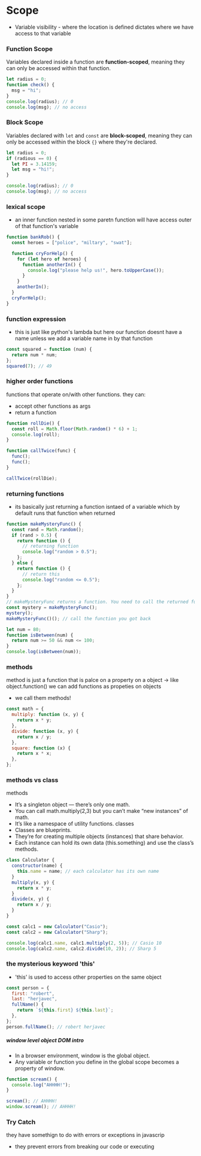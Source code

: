 # Scope

- Variable visibility - where the location is defined dictates where we have access to that variable

### Function Scope

Variables declared inside a function are **function-scoped**, meaning they can only be accessed within that function.

```javascript
let radius = 0;
function check() {
  msg = "hi";
}
console.log(radius); // 0
console.log(msg); // no access
```

### Block Scope

Variables declared with `let` and `const` are **block-scoped**, meaning they can only be accessed within the block `{}` where they're declared.

```javascript
let radius = 0;
if (radious == 0) {
  let PI = 3.14159;
  let msg = "hi!";
}

console.log(radius); // 0
console.log(msg); // no access
```

### lexical scope

- an inner function nested in some paretn function will have access outer of that function's variable

```javascript
function bankRob() {
  const heroes = ["police", "miltary", "swat"];

  function cryForHelp() {
    for (let hero of heroes) {
      function anotherIn() {
        console.log("please help us!", hero.toUpperCase());
      }
    }
    anotherIn();
  }
  cryForHelp();
}
```

### function expression

- this is just like python's lambda but here our function doesnt have a name unless we add a variable name in by that function

```javascript
const squared = function (num) {
  return num * num;
};
squared(7); // 49
```

### higher order functions

functions that operate on/with other functions.
they can:

- accept other functions as args
- return a function

```javascript
function rollDie() {
  const roll = Math.floor(Math.random() * 6) + 1;
  console.log(roll);
}

function callTwice(func) {
  func();
  func();
}

callTwice(rollDie);
```

### returning functions

- its basically just returning a function isntaed of a variable which by default runs that function when returned

```javascript
function makeMysteryFunc() {
  const rand = Math.random();
  if (rand > 0.5) {
    return function () {
      // returning function
      console.log("random > 0.5");
    };
  } else {
    return function () {
      // return this
      console.log("random <= 0.5");
    };
  }
}
// makeMysteryFunc returns a function. You need to call the returned function:
const mystery = makeMysteryFunc();
mystery();
makeMysteryFunc()(); // call the function you got back
```

```javascript
let num = 80;
function isBetween(num) {
  return num >= 50 && num <= 100;
}
console.log(isBetween(num));
```

### methods

method is just a function that is palce on a property on a object -> like object.function()
we can add functions as propeties on objects

- we call them methods!

```javascript
const math = {
  multiply: function (x, y) {
    return x * y;
  },
  divide: function (x, y) {
    return x / y;
  },
  square: function (x) {
    return x * x;
  },
};
```

### methods vs class

methods

- It’s a singleton object — there’s only one math.
- You can call math.multiply(2,3) but you can’t make “new instances” of math.
- It’s like a namespace of utility functions.
  classes
- Classes are blueprints.
- They’re for creating multiple objects (instances) that share behavior.
- Each instance can hold its own data (this.something) and use the class’s methods.

```javascript
class Calculator {
  constructor(name) {
    this.name = name; // each calculator has its own name
  }
  multiply(x, y) {
    return x * y;
  }
  divide(x, y) {
    return x / y;
  }
}

const calc1 = new Calculator("Casio");
const calc2 = new Calculator("Sharp");

console.log(calc1.name, calc1.multiply(2, 5)); // Casio 10
console.log(calc2.name, calc2.divide(10, 2)); // Sharp 5
```

### the mysterious keyword 'this'

- 'this' is used to access other properties on the same object

```javascript
const person = {
  first: "robert",
  last: "herjavec",
  fullName() {
    return `${this.first} ${this.last}`;
  },
};
person.fullName(); // robert herjavec
```

##### window level object DOM intro

- In a browser environment, window is the global object.
- Any variable or function you define in the global scope becomes a property of window.

```javascript
function scream() {
  console.log("AHHHH!");
}

scream(); // AHHHH!
window.scream(); // AHHHH!
```

### Try Catch

they have somethign to do with errors or exceptions in javascrip

- they prevent errors from breaking our code or executing